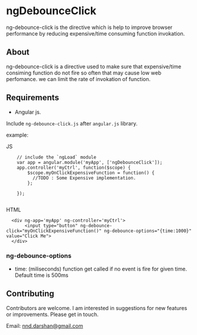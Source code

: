 # ngDebounceClick
ng-debounce-click is the directive which is help to improve browser performance by reducing expensive/time consuming function invokation.

## About
ng-debounce-click is a directive used to make sure that expensive/time consiming function do not fire so often that may cause low web perfomance. we can limit the rate of invokation of function.

## Requirements
* Angular js.

Include `ng-debounce-click.js` after `angular.js` library.

example:

JS
```
	// include the `ngLoad` module
	var app = angular.module('myApp', ['ngDebounceClick']);
	app.controller('myCtrl', function($scope) {
		$scope.myOnClickExpensiveFunction = function() {
		  //TODO : Some Expensive implementation.
		};

	});  
 
```

HTML 

```
  <div ng-app='myApp' ng-controller='myCtrl'> 
       <input type="button" ng-debounce-click="myOnClickExpensiveFunction()" ng-debounce-options="{time:1000}" value="Click Me">
  </div>
```  
### ng-debounce-options
- time: (miliseconds) function get called if no event is fire for given time.
         Default time is 500ms
  
## Contributing
 
Contributors are welcome. I am interested in suggestions for new features or improvements. Please get in touch.

Email: nnd.darshan@gmail.com
